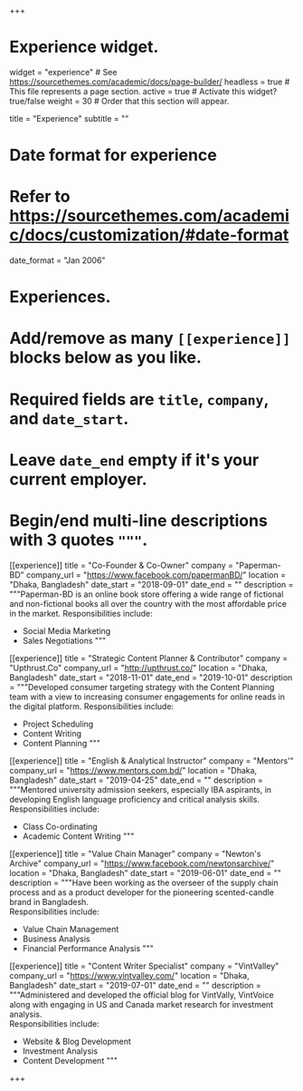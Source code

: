 +++
# Experience widget.
widget = "experience"  # See https://sourcethemes.com/academic/docs/page-builder/
headless = true  # This file represents a page section.
active = true  # Activate this widget? true/false
weight = 30  # Order that this section will appear.

title = "Experience"
subtitle = ""

# Date format for experience
#   Refer to https://sourcethemes.com/academic/docs/customization/#date-format
date_format = "Jan 2006"

# Experiences.
#   Add/remove as many `[[experience]]` blocks below as you like.
#   Required fields are `title`, `company`, and `date_start`.
#   Leave `date_end` empty if it's your current employer.
#   Begin/end multi-line descriptions with 3 quotes `"""`.
[[experience]]
  title = "Co-Founder & Co-Owner"
  company = "Paperman-BD"
  company_url = "https://www.facebook.com/papermanBD/"
  location = "Dhaka, Bangladesh"
  date_start = "2018-09-01"
  date_end = ""
  description = """Paperman-BD is an online book store offering a wide range of fictional and non-fictional books all over the country with the most affordable price in the market.
  Responsibilities include:
  
  * Social Media Marketing
  * Sales Negotiations
  """

[[experience]]
  title = "Strategic Content Planner & Contributor"
  company = "Upthrust.Co"
  company_url = "http://upthrust.co/"
  location = "Dhaka, Bangladesh"
  date_start = "2018-11-01"
  date_end = "2019-10-01"
  description = """Developed consumer targeting strategy with the Content Planning team with a view to increasing consumer engagements for online reads in the digital platform.
  Responsibilities include:
  
  * Project Scheduling
  * Content Writing
  * Content Planning
  """

[[experience]]
  title = "English & Analytical Instructor"
  company = "Mentors'"
  company_url = "https://www.mentors.com.bd/"
  location = "Dhaka, Bangladesh"
  date_start = "2019-04-25"
  date_end = ""
  description = """Mentored university admission seekers, especially IBA aspirants, in developing English language proficiency and critical analysis skills.
  Responsibilities include:
  
  * Class Co-ordinating
  * Academic Content Writing
  """

[[experience]]
  title = "Value Chain Manager"
  company = "Newton's Archive"
  company_url = "https://www.facebook.com/newtonsarchive/"
  location = "Dhaka, Bangladesh"
  date_start = "2019-06-01"
  date_end = ""
  description = """Have been working as the overseer of the supply chain process and as a product developer for the pioneering scented-candle brand in Bangladesh.    
  Responsibilities include:
  
  * Value Chain Management
  * Business Analysis
  * Financial Performance Analysis
  """
  
[[experience]]
  title = "Content Writer Specialist"
  company = "VintValley"
  company_url = "https://www.vintvalley.com/"
  location = "Dhaka, Bangladesh"
  date_start = "2019-07-01"
  date_end = ""
  description = """Administered and developed the official blog for VintVally, VintVoice along with engaging in US and Canada market research for investment analysis.    
  Responsibilities include:
  
  * Website & Blog Development 
  * Investment Analysis
  * Content Development
  """
  
+++
